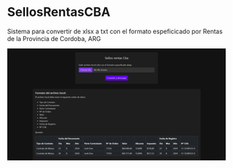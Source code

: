 # SellosRentasCBA
Sistema para convertir de xlsx a txt  con el formato espeficicado por Rentas de la Provincia de Cordoba, ARG

![Web RentasWeb](img/RentasWeb.png)